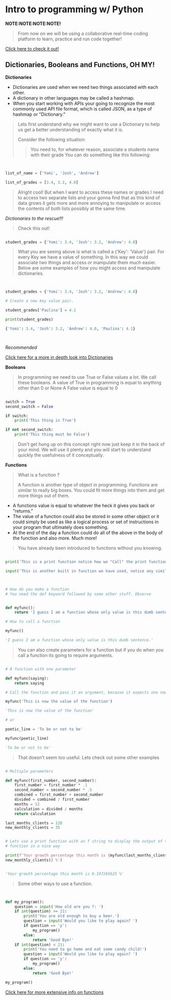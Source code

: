 # Intro to programming w/ Python

**NOTE:NOTE:NOTE:NOTE!**

> From now on we will be using a collaborative real-time coding platform to
learn, practice and run code together!

[Click here to check it
out!](https://replit.com/@JoshJetson/Learningisgood#lesson_2.py)

## Dictionaries, Booleans and Functions, OH MY!

**Dictionaries**


- Dictionaries are used when we need two things associated with each other.
- A dictionary in other languages may be called a hashmap.
- When you start working with APIs your going to recognize the most commonly
used API file format, which is called JSON, as a type of hashmap or
"Dictionary."

> Lets first understand why we might want to use a Dictionary to help us get a
better understanding of exactly what it is.
>
> Consider the following situation:
> > You need to, for whatever reason, associate a students name with their grade
> > You can do something like this following:


```python


list_of_name = ['Yomi', 'Josh', 'Andrew']

list_of_grades = [3.4, 3.2, 4.0]


```

> Alright cool!
> But when I want to access these names or grades I need to access two
separate lists and your gonna find that as this kind of data grows it gets more
and more annoying to manipulate or access the contents of both lists possibly at the same
time.

*Dictionaries to the rescue!!!*

> Check this out!
>


```python

student_grades = {'Yomi': 3.4, 'Josh': 3.2, 'Andrew': 4.0}


```

> What you are seeing above is what is called a {'Key': 'Value'} pair.
> For every Key we have a value of something.
> In this way we could associate two things and access or manipulate them much
easier. Below are some examples of how you might access and manipulate
dictionaries.

```python


student_grades = {'Yomi': 3.4, 'Josh': 3.2, 'Andrew': 4.0}

# Create a new key value pair.

student_grades['Paulina'] = 4.1

print(student_grades)

{'Yomi': 3.4, 'Josh': 3.2, 'Andrew': 4.0, 'Paulina': 4.1}




```
*Recommended*

[Click here for a more in depth look into Dictionaries](https://realpython.com/python-dicts/)




**Booleans**


> In programming we need to use True or False values a lot. We call these
booleans.
> A value of True in programming is equal to anything other than 0 or None
> A False value is equal to 0


```python

switch = True
second_switch = False

if switch:
    print('This thing is True')

if not second_switch:
    print('This thing must be False')


```

> Don't get hung up on this concept right now just keep it in the back of your
mind.
> We will use it plenty and you will start to understand quickly the
usefulness of it conceptually.




**Functions**

> What is a function ?
>
> A function is another type of object in programming. Functions are similar to
really big boxes. You could fit more things into them and get more things out
of them.
>
- A functions value is equal to whatever the heck it gives you back or
"returns."
- The value of a function could also be stored in some other object or it could
simply be used as like a logical process or set of instructions in your program
that ultimately does something.
- At the end of the day a function could do all of the above in the body of the
function and also more. Much more!


> You have already been introduced to functions without you knowing.

```python

print('This is a print function notice how we "Call" the print function')

input('This is another built in function we have used, notice any similarities?')



```

```python

# How do you make a function
# You need the def keyword followed by some other stuff. Observe


def myfunc():
    return 'I guess I am a function whose only value is this dumb sentence.'

# How to call a function

myfunc()

'I guess I am a function whose only value is this dumb sentence.'

```

> You can also create parameters for a function but if you do when you call a
function its going to require arguments.

```python

# A function with one parameter

def myfunc(saying):
    return saying

# Call the function and pass it an argument, because it expects one now.

myfunc('This is now the value of the function')

'This is now the value of the function'

# or

poetic_line = 'To be or not to be'

myfunc(poetic_line)

'To be or not to be'


```

> That doesn't seem too useful. Lets check out some other examples

```python

# Multiple parameters

def myfunc(first_number, second_number):
    first_number = first_number * .1
    second_number = second_number * .5
    combined = first_number + second_number
    divided = combined / first_number
    months = 12
    calculation = divided / months
    return calculation

last_months_clients = 128
new_monthly_clients = 35


# Lets use a print function with an f string to display the output of the above
# function in a nice way

print(f'Your growth percentage this month is {myfunc(last_months_clients,
new_monthly_clients)} %')


'Your growth percentage this month is 0.197265625 %'

```


> Some other ways to use a function.
>

```python


def my_program():
    question = input('How old are you ?: ')
    if int(question) >= 21:
        print('You are old enough to buy a beer.')
        question = input('Would you like to play again? ')
        if question == 'y':
            my_program()
        else:
            return 'Good Bye!'
    if int(question) < 21:
        print('You need to go home and eat some candy child!')
        question = input('Would you like to play again? ')
        if question == 'y':
            my_program()
        else:
            return 'Good Bye!'

my_program()


```


[Click here for more extensive info on functions](https://realpython.com/defining-your-own-python-function/#functions-in-python)
